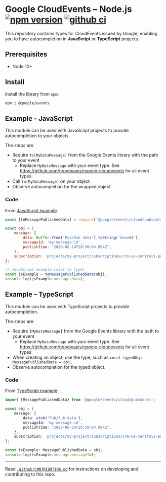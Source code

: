 # Google CloudEvents – Node.js [![npm version](https://badge.fury.io/js/%40google%2Fevents.svg)](https://www.npmjs.com/package/@google/events) [![github ci](https://github.com/googleapis/google-cloudevents-nodejs/workflows/ci/badge.svg)](https://github.com/googleapis/google-cloudevents-nodejs/actions?query=workflow%3Aci)

This repository contains types for CloudEvents issued by Google,
enabling you to have autocompletion in **JavaScript** or **TypeScript** projects.

## Prerequisites

- Node 10+

## Install

Install the library from `npm`:

```sh
npm i @google/events
```

## Example – JavaScript

This module can be used with JavaScript projects to provide autocompletion to your objects.

The steps are:

- Require `to[MyDataMessage]` from the Google Events library with the path to your event
    - Replace `MyDataMessage` with your event type. See https://github.com/googleapis/google-cloudevents for all event types.
- Call `to[MyDataMessage]` on your object.
- Observe autocompletion for the wrapped object.

### Code

From [JavaScript example](./examples/javascript.js).

```js
const {toMessagePublishedData} = require('@google/events/cloud/pubsub/v1');

const obj = {
    message: {
        data: Buffer.from('Pub/Sub data').toString('base64'),
        messageId: 'my-message-id',
        publishTime: "2020-08-14T20:50:04.994Z",
    },
    subscription: 'projects/my-project/subscriptions/cre-us-central1-pubsub-trigger-5-sub-000'
};

// JavaScript example (cast to type)
const jsExample = toMessagePublishedData(obj);
console.log(jsExample.message.data);
```

## Example – TypeScript

This module can be used with TypeScript projects to provide autocompletion.

The steps are:

- Require `[MyDataMessage]` from the Google Events library with the path to your event
    - Replace `MyDataMessage` with your event type. See https://github.com/googleapis/google-cloudevents for all event types.
- When creating an object, use the type, such as `const typedObj: MessagePublishedData = obj;`
- Observe autocompletion for the typed object.

### Code

From [TypeScript example](./examples/typescript.ts):

```ts
import {MessagePublishedData} from '@google/events/cloud/pubsub/v1';

const obj = {
    message: {
        data: atob('Pub/Sub data'),
        messageId: 'my-message-id',
        publishTime: "2020-08-14T20:50:04.994Z",
    },
    subscription: 'projects/my-project/subscriptions/cre-us-central1-pubsub-trigger-5-sub-000'
};

const tsExample: MessagePublishedData = obj;
console.log(tsExample.message.messageId);
```

---

Read [`.github/CONTRIBUTING.md`](.github/CONTRIBUTING.md) for instructions on developing and contributing to this repo.